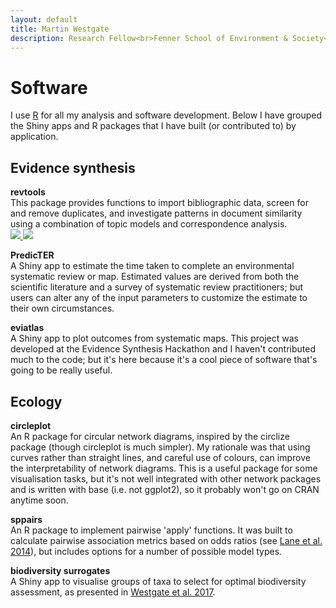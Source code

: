```yaml
---
layout: default
title: Martin Westgate
description: Research Fellow<br>Fenner School of Environment & Society<br>Australian National University
---
```

# Software
I use [R](https://cran.r-project.org) for all my analysis and software development. Below I have grouped the Shiny apps and R packages that I have built (or contributed to) by application.

## Evidence synthesis
**revtools**<br>
This package provides functions to import bibliographic data, screen for and remove duplicates, and investigate patterns in document similarity using a combination of topic models and correspondence analysis.
<br>
<a href="https://cran.r-project.org/package=revtools" title="CRAN::revtools">
  <img src="http://www.r-pkg.org/badges/version-last-release/revtools">
</a>
<a href="https://cran.r-project.org/package=revtools" title="CRAN::revtools">
  <img src="https://cranlogs.r-pkg.org/badges/grand-total/revtools">
</a>
<a href="https://revtools.net" title="Homepage" target="_blank" rel="noopener">
  <i class="fa fa-home fa-2x" style="color:#727272"></i>
</a>
<a href="https://github.com/mjwestgate/revtools"
  title="GitHub"
  target="_blank"
  rel="noopener">
  <i class="fa fa-github fa-2x" style="color:#727272"></i>
</a>
<a href="https://www.biorxiv.org/content/early/2018/02/12/262881"
  title="biorxiv"
  target="_blank"
  rel="noopener">
  <i class="ai ai-biorxiv ai-2x" style="color:#727272"></i>
</a>
<a href="/assets/docs/pubs/2018_Westgate_biorxiv.pdf"
  target="_blank"
  title="PDF">
  <i class="fa fa-file-pdf-o fa-2x" style="color:#727272"></i>
</a>

**PredicTER**<br>
A Shiny app to estimate the time taken to complete an environmental systematic review or map. Estimated values are derived from both the scientific literature and a survey of systematic review practitioners; but users can alter any of the input parameters to customize the estimate to their own circumstances.
<br>
<a href="https://predicter.org"
  title="Homepage"
  target="_blank"
  rel="noopener">
  <i class="fa fa-home fa-2x" style="color:#727272"></i>
</a>
<a href="https://github.com/mjwestgate/PredicTER"
  title="GitHub"
  target="_blank"
  rel="noopener">
  <i class="fa fa-github fa-2x" style="color:#727272"></i>
</a>
<a href="https://www.biorxiv.org/content/early/2018/04/20/303073"
  title="biorxiv"
  target="_blank"
  rel="noopener">
  <i class="ai ai-biorxiv ai-2x" style="color:#727272"></i>
</a>
<a href="/assets/docs/pubs/2018_Haddaway_biorxiv.pdf"
  target="_blank"
  title="PDF">
  <i class="fa fa-file-pdf-o fa-2x" style="color:#727272"></i>
</a>

**eviatlas**<br>
A Shiny app to plot outcomes from systematic maps. This project was developed at the Evidence Synthesis Hackathon and I haven't contributed much to the code; but it's here because it's a cool piece of software that's going to be really useful.<br>
<a href="https://github.com/ESHackathon/eviatlas"
  title="GitHub"
  target="_blank"
  rel="noopener">
  <i class="fa fa-github fa-2x" style="color:#727272"></i>
</a>


## Ecology
**circleplot**<br>
An R package for circular network diagrams, inspired by the circlize package (though circleplot is much simpler). My rationale was that using curves rather than straight lines, and careful use of colours, can improve the interpretability of network diagrams. This is a useful package for some visualisation tasks, but it's not well integrated with other network packages and is written with base (i.e. not ggplot2), so it probably won't go on CRAN anytime soon.<br>
<a href="https://github.com/mjwestgate/circleplot"
  title="GitHub"
  target="_blank"
  rel="noopener">
  <i class="fa fa-github fa-2x" style="color:#727272"></i>
</a>

**sppairs**<br>
An R package to implement pairwise 'apply' functions. It was built to calculate pairwise association metrics based on odds ratios (see <a href="https://doi.org/10.1002/ece3.1182" target="_blank" rel="noopener">Lane et al. 2014</a>), but includes options for a number of possible model types.<br>
<a href="https://github.com/mjwestgate/sppairs"
  title="GitHub"
  target="_blank"
  rel="noopener">
  <i class="fa fa-github fa-2x" style="color:#727272"></i>
</a>
<a href="/assets/docs/pubs/2014_Lane_EcolEvol.pdf"
  target="_blank"
  title="PDF">
  <i class="fa fa-file-pdf-o fa-2x" style="color:#727272"></i>
</a>

**biodiversity surrogates**<br>
A Shiny app to visualise groups of taxa to select for optimal biodiversity assessment, as presented in <a href="https://doi.org/10.1111/ecog.02318" target="_blank" rel="noopener">Westgate et al. 2017</a>.<br>
<a href="https://github.com/mjwestgate/biodiversity_surrogates"
  title="GitHub"
  target="_blank"
  rel="noopener">
  <i class="fa fa-github fa-2x" style="color:#727272"></i>
</a>
<a href="/assets/docs/pubs/2017_Westgate_Ecography.pdf"
  target="_blank"
  title="PDF">
  <i class="fa fa-file-pdf-o fa-2x" style="color:#727272"></i>
</a>
